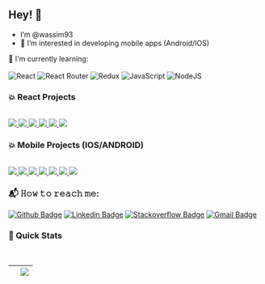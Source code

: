 ## Hey! 👋
-  I’m @wassim93
- 👀 I’m interested in  developing mobile apps (Android/IOS)

:page_with_curl: I'm currently learning:
<br><br>
![React](https://img.shields.io/badge/react-%2320232a.svg?style=for-the-badge&logo=react&logoColor=%2361DAFB)
![React Router](https://img.shields.io/badge/React_Router-CA4245?style=for-the-badge&logo=react-router&logoColor=white)
![Redux](https://img.shields.io/badge/redux-%23593d88.svg?style=for-the-badge&logo=redux&logoColor=white)
![JavaScript](https://img.shields.io/badge/javascript-%23323330.svg?style=for-the-badge&logo=javascript&logoColor=%23F7DF1E)
![NodeJS](https://img.shields.io/badge/node.js-6DA55F?style=for-the-badge&logo=node.js&logoColor=white)


### 💥 React Projects
<br>
<a href="https://github.com/wassim93/amazon-clone">
  <img src="https://github-readme-stats.vercel.app/api/pin/?username=wassim93&repo=amazon-clone&show_owner=true&theme=react" />
</a>
<a href="https://github.com/wassim93/disney-clone">
  <img src="https://github-readme-stats.vercel.app/api/pin/?username=wassim93&repo=disney-clone&show_owner=true&theme=react" />
</a>
<a href="https://github.com/wassim93/netflix-clone">
  <img src="https://github-readme-stats.vercel.app/api/pin/?username=wassim93&repo=netflix-clone&show_owner=true&theme=react"/>
</a>
<a href="https://github.com/wassim93/lyric_search-">
  <img src="https://github-readme-stats.vercel.app/api/pin/?username=wassim93&repo=lyric_search-&show_owner=true&theme=react"/>
</a>
<a href="https://github.com/wassim93/breaking_bad">
  <img src="https://github-readme-stats.vercel.app/api/pin/?username=wassim93&repo=breaking_bad&show_owner=true&theme=react"/>
</a>
<a href="https://github.com/wassim93/pixabay_search_image">
  <img src="https://github-readme-stats.vercel.app/api/pin/?username=wassim93&repo=pixabay_search_image&show_owner=true&theme=react"/>
</a>

### 💥 Mobile Projects (IOS/ANDROID)
<br>
<a href="https://github.com/wassim93/instagram-clone">
  <img src="https://github-readme-stats.vercel.app/api/pin/?username=wassim93&repo=instagram-clone&show_owner=true&theme=react" />
</a>
<a href="https://github.com/wassim93/ECommerceApp">
  <img src="https://github-readme-stats.vercel.app/api/pin/?username=wassim93&repo=ECommerceApp&show_owner=true&theme=react" />
</a>
<a href="https://github.com/wassim93/pokedex">
  <img src="https://github-readme-stats.vercel.app/api/pin/?username=wassim93&repo=pokedex&show_owner=true&theme=react"/>
</a>
<a href="https://github.com/wassim93/WeatherApp-IOS-">
  <img src="https://github-readme-stats.vercel.app/api/pin/?username=wassim93&repo=WeatherApp-IOS-&show_owner=true&theme=react"/>
</a>
<a href="https://github.com/wassim93/3Dprinter-Android">
  <img src="https://github-readme-stats.vercel.app/api/pin/?username=wassim93&repo=3Dprinter-Android&show_owner=true&theme=react"/>
</a>
<a href="https://github.com/wassim93/Android-TestApp">
  <img src="https://github-readme-stats.vercel.app/api/pin/?username=wassim93&repo=Android-TestApp&show_owner=true&theme=react"/>
</a>
<a href="https://github.com/wassim93/Tuni-Rando">
  <img src="https://github-readme-stats.vercel.app/api/pin/?username=wassim93&repo=Tuni-Rando&show_owner=true&theme=react"/>
</a>


### 📬 𝙷𝚘𝚠 𝚝𝚘 𝚛𝚎𝚊𝚌𝚑 𝚖𝚎:
[![Github Badge](http://img.shields.io/badge/-Github-black?style=flat-square&logo=github&link=https://github.com/Defcon27/)](https://github.com/wassim93) 
[![Linkedin Badge](https://img.shields.io/badge/-LinkedIn-blue?style=flat-square&logo=Linkedin&logoColor=white&link=https://www.linkedin.com/in/wassimbh/)](https://www.linkedin.com/in/hemanthkollipara)
[![Stackoverflow Badge](https://img.shields.io/badge/-Stack%20overflow-FE7A16?style=flat-square&logo=stack-overflow&logoColor=white&link=https://stackoverflow.com/users/11534375/hemanth-kollipara)](https://stackoverflow.com/users/6073064/wassiim-ben-hssen)
[![Gmail Badge](https://img.shields.io/badge/-Gmail-d14836?style=flat-square&logo=Gmail&logoColor=white&link=mailto:wassim.benhassen@esprit.tn)](mailto:defcon.sentinal95@gmail.com)



### 🚀 Quick Stats
<br>

| <a href="https://github.com/wassim93"><img align="center" src="https://github-readme-stats.vercel.app/api?username=wassim93&theme=radical&show_icons=true&layout=compact" alt="" /></a> | <a href="https://github.com/wassim93"><img align="center" src="https://github-readme-stats.vercel.app/api/top-langs/?username=wassim93&theme=radical&show_icons=true&layout=compact&langs_count=8" /></a> |
| ------------- | ------------- |

<!---
wassim93/wassim93 is a ✨ special ✨ repository because its `README.md` (this file) appears on your GitHub profile.
You can click the Preview link to take a look at your changes.
--->

